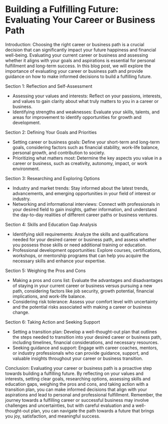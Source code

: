 # Building a Fulfilling Future: Evaluating Your Career or Business Path

Introduction:
Choosing the right career or business path is a crucial decision that can significantly impact your future happiness and financial well-being. Evaluating your current career or business and assessing whether it aligns with your goals and aspirations is essential for personal fulfillment and long-term success. In this blog post, we will explore the importance of evaluating your career or business path and provide guidance on how to make informed decisions to build a fulfilling future.

Section 1: Reflection and Self-Assessment

- Assessing your values and interests: Reflect on your passions, interests, and values to gain clarity about what truly matters to you in a career or business.
- Identifying strengths and weaknesses: Evaluate your skills, talents, and areas for improvement to identify opportunities for growth and development.

Section 2: Defining Your Goals and Priorities

- Setting career or business goals: Define your short-term and long-term goals, considering factors such as financial stability, work-life balance, personal growth, and contribution to society.
- Prioritizing what matters most: Determine the key aspects you value in a career or business, such as creativity, autonomy, impact, or work environment.

Section 3: Researching and Exploring Options

- Industry and market trends: Stay informed about the latest trends, advancements, and emerging opportunities in your field of interest or industry.
- Networking and informational interviews: Connect with professionals in your desired field to gain insights, gather information, and understand the day-to-day realities of different career paths or business ventures.

Section 4: Skills and Education Gap Analysis

- Identifying skill requirements: Analyze the skills and qualifications needed for your desired career or business path, and assess whether you possess those skills or need additional training or education.
- Professional development opportunities: Explore courses, certifications, workshops, or mentorship programs that can help you acquire the necessary skills and enhance your expertise.

Section 5: Weighing the Pros and Cons

- Making a pros and cons list: Evaluate the advantages and disadvantages of staying in your current career or business versus pursuing a new path, considering factors like job security, growth potential, financial implications, and work-life balance.
- Considering risk tolerance: Assess your comfort level with uncertainty and the potential risks associated with making a career or business change.

Section 6: Taking Action and Seeking Support

- Setting a transition plan: Develop a well-thought-out plan that outlines the steps needed to transition into your desired career or business path, including timelines, financial considerations, and necessary resources.
- Seeking guidance and support: Engage with career coaches, mentors, or industry professionals who can provide guidance, support, and valuable insights throughout your career or business transition.

Conclusion:
Evaluating your career or business path is a proactive step towards building a fulfilling future. By reflecting on your values and interests, setting clear goals, researching options, assessing skills and education gaps, weighing the pros and cons, and taking action with a transition plan, you can make informed decisions that align with your aspirations and lead to personal and professional fulfillment. Remember, the journey towards a fulfilling career or successful business may involve challenges and uncertainties, but with careful evaluation and a well-thought-out plan, you can navigate the path towards a future that brings you joy, satisfaction, and meaningful success.